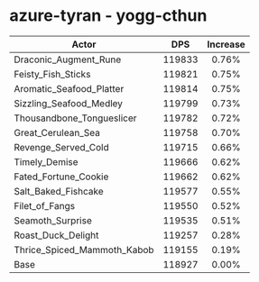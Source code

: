 # azure-tyran - yogg-cthun
| Actor | DPS | Increase |
|---|:---:|:---:|
|Draconic_Augment_Rune|119833|0.76%|
|Feisty_Fish_Sticks|119821|0.75%|
|Aromatic_Seafood_Platter|119814|0.75%|
|Sizzling_Seafood_Medley|119799|0.73%|
|Thousandbone_Tongueslicer|119782|0.72%|
|Great_Cerulean_Sea|119758|0.70%|
|Revenge_Served_Cold|119715|0.66%|
|Timely_Demise|119666|0.62%|
|Fated_Fortune_Cookie|119662|0.62%|
|Salt_Baked_Fishcake|119577|0.55%|
|Filet_of_Fangs|119550|0.52%|
|Seamoth_Surprise|119535|0.51%|
|Roast_Duck_Delight|119257|0.28%|
|Thrice_Spiced_Mammoth_Kabob|119155|0.19%|
|Base|118927|0.00%|
